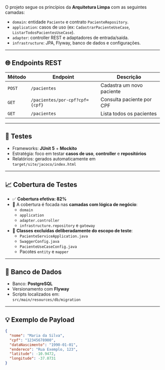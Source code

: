 
O projeto segue os princípios da **Arquitetura Limpa** com as seguintes camadas:

- `domain`: entidade `Paciente` e contrato `PacienteRepository`.
- `application`: casos de uso (ex: `CadastrarPacienteUseCase`, `ListarTodosPacientesUseCase`).
- `adapter`: controller REST e adaptadores de entrada/saída.
- `infrastructure`: JPA, Flyway, banco de dados e configurações.

---

## 🌐 Endpoints REST

| Método | Endpoint                         | Descrição                     |
|--------|----------------------------------|-------------------------------|
| `POST` | `/pacientes`                     | Cadastra um novo paciente     |
| `GET`  | `/pacientes/por-cpf?cpf={cpf}`   | Consulta paciente por CPF     |
| `GET`  | `/pacientes`                     | Lista todos os pacientes      |

---

## 🧪 Testes

- Frameworks: **JUnit 5** + **Mockito**
- Estratégia: foco em testar **casos de uso**, **controller** e **repositórios**
- Relatórios: gerados automaticamente em  
  `target/site/jacoco/index.html`

---

## 📈 Cobertura de Testes

- ✅ **Cobertura efetiva: 82%**
- 🎯 A cobertura é focada nas **camadas com lógica de negócio**:
    - `domain`
    - `application`
    - `adapter.controller`
    - `infrastructure.repository` e `gateway`
- 🛑 **Classes excluídas deliberadamente do escopo de teste**:
    - `PacienteServiceApplication.java`
    - `SwaggerConfig.java`
    - `PacienteUseCaseConfig.java`
    - Pacotes `entity` e `mapper`

---

## 💾 Banco de Dados

- Banco: **PostgreSQL**
- Versionamento com **Flyway**
- Scripts localizados em:  
  `src/main/resources/db/migration`

---

## 💡 Exemplo de Payload

```json
{
  "nome": "Maria da Silva",
  "cpf": "12345678900",
  "dataNascimento": "1990-01-01",
  "endereco": "Rua Exemplo, 123",
  "latitude": -10.9472,
  "longitude": -37.0731
}
